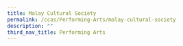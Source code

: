 ```yaml
---
title: Malay Cultural Society
permalink: /ccas/Performing-Arts/malay-cultural-society
description: ""
third_nav_title: Performing Arts
---
```

